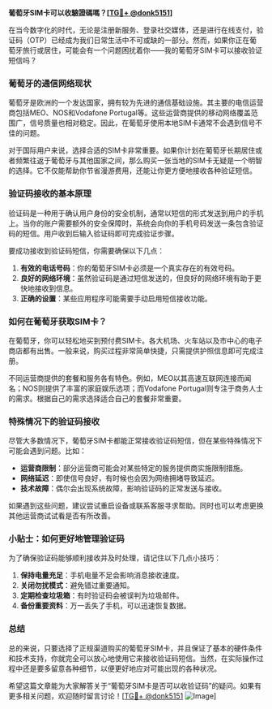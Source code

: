 **葡萄牙SIM卡可以收驗證碼嗎？[[TG💪+ @donk5151](https://t.me/s/donk5151)]**

在当今数字化的时代，无论是注册新服务、登录社交媒体，还是进行在线支付，验证码（OTP）已经成为我们日常生活中不可或缺的一部分。然而，如果你正在葡萄牙旅行或居住，可能会有一个问题困扰着你——我的葡萄牙SIM卡可以接收验证短信吗？

### 葡萄牙的通信网络现状

葡萄牙是欧洲的一个发达国家，拥有较为先进的通信基础设施。其主要的电信运营商包括MEO、NOS和Vodafone Portugal等。这些运营商提供的移动网络覆盖范围广，信号质量也相对稳定。因此，在葡萄牙使用本地SIM卡通常不会遇到信号不佳的问题。

对于国际用户来说，选择合适的SIM卡非常重要。如果你计划在葡萄牙长期居住或者频繁往返于葡萄牙与其他国家之间，那么购买一张当地的SIM卡无疑是一个明智的选择。它不仅能帮助你节省漫游费用，还能让你更方便地接收各种验证短信。

### 验证码接收的基本原理

验证码是一种用于确认用户身份的安全机制，通常以短信的形式发送到用户的手机上。当你的账户需要额外的安全保障时，系统会向你的手机号码发送一条包含验证码的短信。用户收到后输入验证码即可完成验证步骤。

要成功接收到验证码短信，你需要确保以下几点：

1. **有效的电话号码**：你的葡萄牙SIM卡必须是一个真实存在的有效号码。
2. **良好的网络环境**：虽然验证码是通过短信发送的，但良好的网络环境有助于更快地接收到信息。
3. **正确的设置**：某些应用程序可能需要手动启用短信接收功能。

### 如何在葡萄牙获取SIM卡？

在葡萄牙，你可以轻松地买到预付费SIM卡。各大机场、火车站以及市中心的电子商店都有出售。一般来说，购买过程非常简单快捷，只需提供护照信息即可完成注册。

不同运营商提供的套餐和服务各有特色。例如，MEO以其高速互联网连接而闻名；NOS则提供了丰富的家庭娱乐选项；而Vodafone Portugal则专注于商务人士的需求。根据自己的需求选择适合自己的套餐非常重要。

### 特殊情况下的验证码接收

尽管大多数情况下，葡萄牙SIM卡都能正常接收验证码短信，但在某些特殊情况下可能会遇到问题。比如：

- **运营商限制**：部分运营商可能会对某些特定的服务提供商实施限制措施。
- **网络延迟**：即使信号良好，有时候也会因为网络拥堵导致延迟。
- **技术故障**：偶尔会出现系统故障，影响验证码的正常发送与接收。

如果遇到这些问题，建议尝试重启设备或联系客服寻求帮助。同时也可以考虑更换其他运营商试试看是否有所改善。

### 小贴士：如何更好地管理验证码

为了确保验证码能够顺利接收并及时处理，请记住以下几点小技巧：

1. **保持电量充足**：手机电量不足会影响消息接收速度。
2. **关闭勿扰模式**：避免错过重要通知。
3. **定期检查垃圾箱**：有时验证码会被误判为垃圾邮件。
4. **备份重要资料**：万一丢失了手机，可以迅速恢复数据。

### 总结

总的来说，只要选择了正规渠道购买的葡萄牙SIM卡，并且保证了基本的硬件条件和技术支持，你就完全可以放心地使用它来接收验证码短信。当然，在实际操作过程中还是要多留意各种细节，以便更好地应对可能出现的各种状况。

希望这篇文章能为大家解答关于“葡萄牙SIM卡是否可以收验证码”的疑问。如果有更多相关问题，欢迎随时留言讨论！[[TG💪+ @donk5151](https://t.me/s/donk5151) ![Image](https://i.postimg.cc/rwNCRYN7/Snipaste-2025-04-30-17-27-05.png)]
